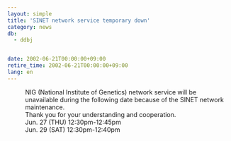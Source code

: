 ```yaml
---
layout: simple
title: 'SINET network service temporary down'
category: news
db:
  - ddbj


date: 2002-06-21T00:00:00+09:00
retire_time: 2002-06-21T00:00:00+09:00
lang: en
---
```


<dd>NIG (National Institute of Genetics) network service will be unavailable during the following date because of the SINET network maintenance.<br>
<dd>Thank you for your understanding and cooperation.<br>
<dd>Jun. 27 (THU) 12:30pm-12:45pm<br>
<dd>Jun. 29 (SAT) 12:30pm-12:40pm</dd>
</dd>
</dd>
</dd>
